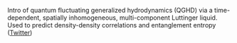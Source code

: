 
Intro of quantum fluctuating generalized hydrodynamics (QGHD) via a time-dependent, spatially inhomogeneous, multi-component Luttinger liquid. Used to predict density-density correlations and entanglement entropy ([Twitter](https://twitter.com/JoshuahHeath/status/1179414285069496321))
